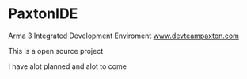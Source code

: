 # PaxtonIDE
Arma 3 Integrated Development Enviroment
www.devteampaxton.com

This is a open source project

I have alot planned and alot to come
